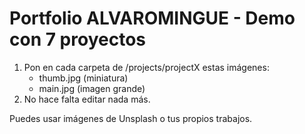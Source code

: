 # Portfolio ALVAROMINGUE - Demo con 7 proyectos
1. Pon en cada carpeta de /projects/projectX estas imágenes:
   - thumb.jpg (miniatura)
   - main.jpg (imagen grande)
2. No hace falta editar nada más.

Puedes usar imágenes de Unsplash o tus propios trabajos.